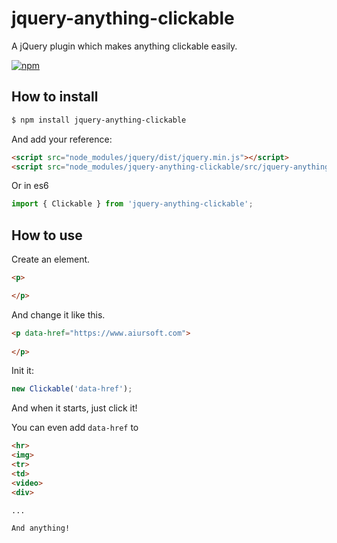 # jquery-anything-clickable

A jQuery plugin which makes anything clickable easily.

[![npm](https://img.shields.io/npm/v/jquery-anything-clickable.svg?style=flat)](https://www.npmjs.com/package/jquery-anything-clickable)

## How to install

```bash
$ npm install jquery-anything-clickable
```

And add your reference:

```html
<script src="node_modules/jquery/dist/jquery.min.js"></script>
<script src="node_modules/jquery-anything-clickable/src/jquery-anything-clickable.js"></script>
```

Or in es6

```js
import { Clickable } from 'jquery-anything-clickable';
```

## How to use

Create an element.

```html
<p>

</p>
```

And change it like this.

```html
<p data-href="https://www.aiursoft.com">
  
</p>
```

Init it:

```javascript
new Clickable('data-href');
```

And when it starts, just click it!

You can even add `data-href` to

```html
<hr>
<img>
<tr>
<td>
<video>
<div>

...

And anything!
```
